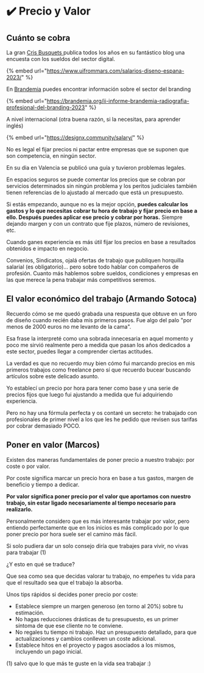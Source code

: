 # ✔️ Precio y Valor

## Cuánto se cobra

La gran [Cris Busquets ](https://www.linkedin.com/in/cbusquets/)publica todos los años en su fantástico blog una encuesta con los sueldos del sector digital.

{% embed url="https://www.uifrommars.com/salarios-diseno-espana-2023/" %}

En [Brandemia](https://brandemia.org/) puedes encontrar información sobre el sector del branding

{% embed url="https://brandemia.org/ii-informe-brandemia-radiografia-profesional-del-branding-2023" %}

A nivel internacional (otra buena razón, si la necesitas, para aprender inglés)

{% embed url="https://designx.community/salary/" %}

No es legal el fijar precios ni pactar entre empresas que se suponen que son competencia, en ningún sector.

En su dia en Valencia se publicó una guía y tuvieron problemas legales.

En espacios seguros se puede comentar los precios que se cobran por servicios determinados sin ningún problema y los peritos judiciales también tienen referencias de lo ajustado al mercado que está un presupuesto.

Si estás empezando, aunque no es la mejor opción, **puedes calcular los gastos y lo que necesitas cobrar tu hora de trabajo y fijar precio en base a ello. Después puedes aplicar ese precio y cobrar por horas.** Siempre dejando margen y con un contrato que fije plazos, número de revisiones, etc.

Cuando ganes experiencia es más útil fijar los precios en base a resultados obtenidos e impacto en negocio.

Convenios, Sindicatos, ojalá ofertas de trabajo que publiquen horquilla salarial (es obligatorio)… pero sobre todo hablar con compañeros de profesión. Cuanto más hablemos sobre sueldos, condiciones y empresas en las que merece la pena trabajar más competitivos seremos.

## El valor económico del trabajo (Armando Sotoca)

Recuerdo cómo se me quedó grabada una respuesta que obtuve en un foro de diseño cuando recién daba mis primeros pasos. Fue algo del palo "por menos de 2000 euros no me levanto de la cama".

Esa frase la interpreté como una sobrada innecesaria en aquel momento y poco me sirvió realmente pero a medida que pasan los años dedicados a este sector, puedes llegar a comprender ciertas actitudes.

La verdad es que no recuerdo muy bien cómo fui marcando precios en mis primeros trabajos como freelance pero sí que recuerdo bucear buscando artículos sobre este delicado asunto.

Yo establecí un precio por hora para tener como base y una serie de precios fijos que luego fui ajustando a medida que fui adquiriendo experiencia.

Pero no hay una fórmula perfecta y os contaré un secreto: he trabajado con profesionales de primer nivel a los que les he pedido que revisen sus tarifas por cobrar demasiado POCO.

## Poner en valor (Marcos)

Existen dos maneras fundamentales de poner precio a nuestro trabajo: por coste o por valor.

Por coste significa marcar un precio hora en base a tus gastos, margen de beneficio y tiempo a dedicar.

**Por valor significa poner precio por el valor que aportamos con nuestro trabajo, sin estar ligado necesariamente al tiempo necesario para realizarlo.**

Personalmente considero que es más interesante trabajar por valor, pero entiendo perfectamente que en los inicios es más complicado por lo que poner precio por hora suele ser el camino más fácil.

Si solo pudiera dar un solo consejo diría que trabajes para vivir, no vivas para trabajar (1)

¿Y esto en qué se traduce?

Que sea como sea que decidas valorar tu trabajo, no empeñes tu vida para que el resultado sea que el trabajo la absorba.

Unos tips rápidos si decides poner precio por coste:

* Establece siempre un margen generoso (en torno al 20%) sobre tu estimación.
* No hagas reducciones drásticas de tu presupuesto, es un primer síntoma de que ese cliente no te conviene.
* No regales tu tiempo ni trabajo. Haz un presupuesto detallado, para que actualizaciones y cambios conlleven un coste adicional.
* Establece hitos en el proyecto y pagos asociados a los mismos, incluyendo un pago inicial.

(1) salvo que lo que más te guste en la vida sea trabajar :)
